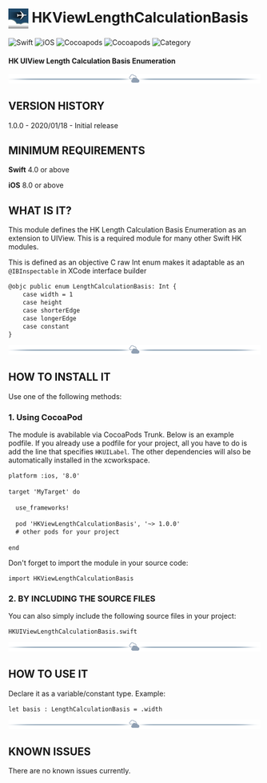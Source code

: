 # <img src="./docs/logo256.jpg" width="40" height="40" alt="skyRoute66 logo" style="vertical-align:middle"> HKViewLengthCalculationBasis #
![Swift](https://img.shields.io/static/v1?label=Swift&message=4.0%20or%20above&color=%23FF4400&style=plastic) ![iOS](https://img.shields.io/static/v1?label=iOS&&message=8.0%20or%20above&color=yellow&style=plastic) ![Cocoapods](https://img.shields.io/cocoapods/v/HKUIViewLengthCalculationBasis?label=pod&color=brightgreen&style=plastic) ![Cocoapods](https://img.shields.io/cocoapods/l/HKUIViewLengthCalculationBasis?color=blue&style=plastic) ![Category](https://img.shields.io/static/v1?label=category&message=Type%20Definition&color=blueviolet&style=plastic) 
#### HK UIView Length Calculation Basis Enumeration ####

<img src="./docs/cloudline.png" alt="---line---">

## VERSION HISTORY ##

1.0.0 - 2020/01/18 - Initial release

## MINIMUM REQUIREMENTS ##

**Swift** 4.0 or above

**iOS** 8.0 or above

## WHAT IS IT? ##

This module defines the HK Length Calculation Basis Enumeration as an extension to UIView. This is a required module for many other Swift HK modules.

This is defined as an objective C raw Int enum makes it adaptable as an `@IBInspectable` in XCode interface builder

```
@objc public enum LengthCalculationBasis: Int {
    case width = 1
    case height
    case shorterEdge
    case longerEdge
    case constant
}
```

<img src="./docs/cloudline.png" alt="---line---">

## HOW TO INSTALL IT ##

Use one of the following methods:

### 1. Using CocoaPod ###

The module is avabilable via CocoaPods Trunk. Below is an example podfile. If you already use a podfile for your project, all you have to do is add the line that specifies `HKUILabel`. The other dependencies will also be automatically installed in the xcworkspace.

```
platform :ios, '8.0'

target 'MyTarget' do

  use_frameworks!

  pod 'HKViewLengthCalculationBasis', '~> 1.0.0'
  # other pods for your project

end
```

Don't forget to import the module in your source code:

```
import HKViewLengthCalculationBasis
```

### 2. BY INCLUDING THE SOURCE FILES ###

You can also simply include the following source files in your project:

```
HKUIViewLengthCalculationBasis.swift
```

<img src="./docs/cloudline.png" alt="---line---">

## HOW TO USE IT ##

Declare it as a variable/constant type. Example:

```
let basis : LengthCalculationBasis = .width
```

<img src="./docs/cloudline.png" alt="---line---">

## KNOWN ISSUES ##

There are no known issues currently.
